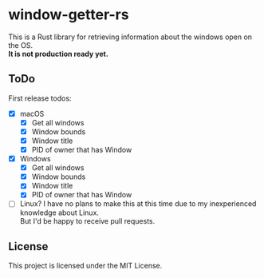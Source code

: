 # window-getter-rs
This is a Rust library for retrieving information about the windows open on the OS.  
**It is not production ready yet.**

## ToDo
First release todos:
- [x] macOS
  - [x] Get all windows
  - [x] Window bounds
  - [x] Window title
  - [x] PID of owner that has Window
- [x] Windows
  - [x] Get all windows
  - [x] Window bounds
  - [x] Window title
  - [x] PID of owner that has Window
- [ ] Linux?
  I have no plans to make this at this time due to my inexperienced knowledge about Linux.  
  But I'd be happy to receive pull requests.

## License
This project is licensed under the MIT License.
